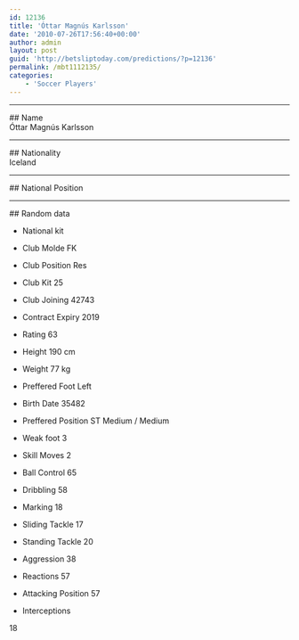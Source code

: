 ```yaml
---
id: 12136
title: 'Óttar Magnús Karlsson'
date: '2010-07-26T17:56:40+00:00'
author: admin
layout: post
guid: 'http://betsliptoday.com/predictions/?p=12136'
permalink: /mbt1112135/
categories:
    - 'Soccer Players'
---
```


- - - - - -

\## Name  
 Óttar Magnús Karlsson

- - - - - -

\## Nationality  
 Iceland

- - - - - -

\## National Position

- - - - - -

\## Random data

- National kit
- Club
 Molde FK

- Club Position
 Res

- Club Kit
 25

- Club Joining
 42743

- Contract Expiry
 2019

- Rating
 63

- Height
 190 cm

- Weight
 77 kg

- Preffered Foot
 Left

- Birth Date
 35482

- Preffered Position
 ST Medium / Medium

- Weak foot
 3

- Skill Moves
 2

- Ball Control
 65

- Dribbling
 58

- Marking
 18

- Sliding Tackle
 17

- Standing Tackle
 20

- Aggression
 38

- Reactions
 57

- Attacking Position
 57

- Interceptions

 18